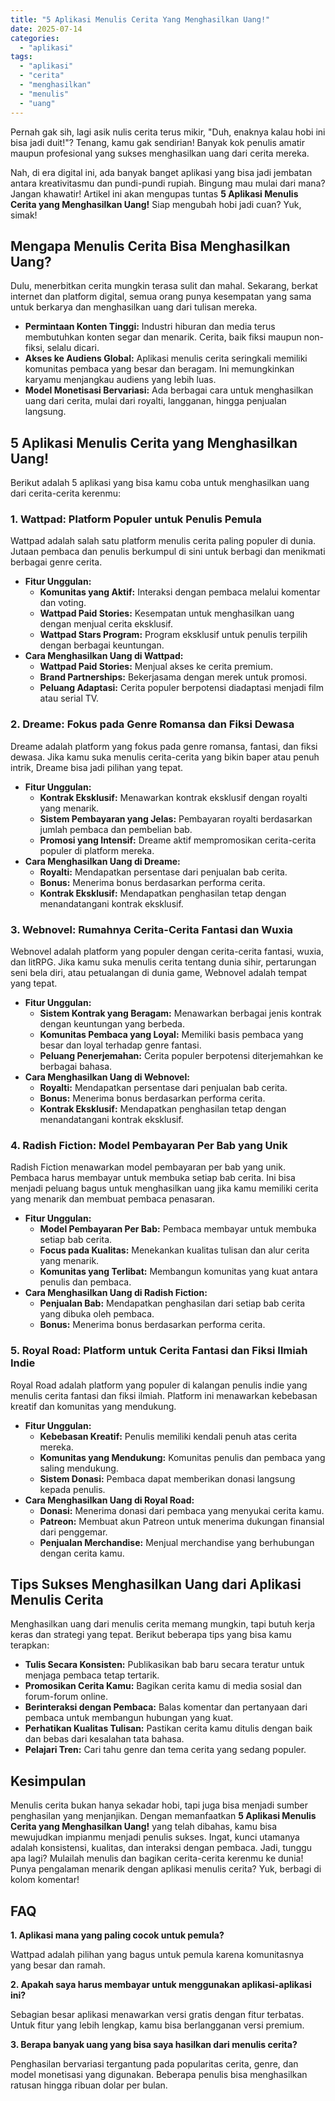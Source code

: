 ```yaml
---
title: "5 Aplikasi Menulis Cerita Yang Menghasilkan Uang!"
date: 2025-07-14
categories: 
  - "aplikasi"
tags: 
  - "aplikasi"
  - "cerita"
  - "menghasilkan"
  - "menulis"
  - "uang"
---
```


Pernah gak sih, lagi asik nulis cerita terus mikir, "Duh, enaknya kalau hobi ini bisa jadi duit!"? Tenang, kamu gak sendirian! Banyak kok penulis amatir maupun profesional yang sukses menghasilkan uang dari cerita mereka.

Nah, di era digital ini, ada banyak banget aplikasi yang bisa jadi jembatan antara kreativitasmu dan pundi-pundi rupiah. Bingung mau mulai dari mana? Jangan khawatir! Artikel ini akan mengupas tuntas **5 Aplikasi Menulis Cerita yang Menghasilkan Uang!** Siap mengubah hobi jadi cuan? Yuk, simak!

## Mengapa Menulis Cerita Bisa Menghasilkan Uang?

Dulu, menerbitkan cerita mungkin terasa sulit dan mahal. Sekarang, berkat internet dan platform digital, semua orang punya kesempatan yang sama untuk berkarya dan menghasilkan uang dari tulisan mereka.

- **Permintaan Konten Tinggi:** Industri hiburan dan media terus membutuhkan konten segar dan menarik. Cerita, baik fiksi maupun non-fiksi, selalu dicari.
- **Akses ke Audiens Global:** Aplikasi menulis cerita seringkali memiliki komunitas pembaca yang besar dan beragam. Ini memungkinkan karyamu menjangkau audiens yang lebih luas.
- **Model Monetisasi Bervariasi:** Ada berbagai cara untuk menghasilkan uang dari cerita, mulai dari royalti, langganan, hingga penjualan langsung.

## 5 Aplikasi Menulis Cerita yang Menghasilkan Uang!

Berikut adalah 5 aplikasi yang bisa kamu coba untuk menghasilkan uang dari cerita-cerita kerenmu:

### 1\. Wattpad: Platform Populer untuk Penulis Pemula

Wattpad adalah salah satu platform menulis cerita paling populer di dunia. Jutaan pembaca dan penulis berkumpul di sini untuk berbagi dan menikmati berbagai genre cerita.

- **Fitur Unggulan:**
    - **Komunitas yang Aktif:** Interaksi dengan pembaca melalui komentar dan voting.
    - **Wattpad Paid Stories:** Kesempatan untuk menghasilkan uang dengan menjual cerita eksklusif.
    - **Wattpad Stars Program:** Program eksklusif untuk penulis terpilih dengan berbagai keuntungan.
- **Cara Menghasilkan Uang di Wattpad:**
    - **Wattpad Paid Stories:** Menjual akses ke cerita premium.
    - **Brand Partnerships:** Bekerjasama dengan merek untuk promosi.
    - **Peluang Adaptasi:** Cerita populer berpotensi diadaptasi menjadi film atau serial TV.

### 2\. Dreame: Fokus pada Genre Romansa dan Fiksi Dewasa

Dreame adalah platform yang fokus pada genre romansa, fantasi, dan fiksi dewasa. Jika kamu suka menulis cerita-cerita yang bikin baper atau penuh intrik, Dreame bisa jadi pilihan yang tepat.

- **Fitur Unggulan:**
    - **Kontrak Eksklusif:** Menawarkan kontrak eksklusif dengan royalti yang menarik.
    - **Sistem Pembayaran yang Jelas:** Pembayaran royalti berdasarkan jumlah pembaca dan pembelian bab.
    - **Promosi yang Intensif:** Dreame aktif mempromosikan cerita-cerita populer di platform mereka.
- **Cara Menghasilkan Uang di Dreame:**
    - **Royalti:** Mendapatkan persentase dari penjualan bab cerita.
    - **Bonus:** Menerima bonus berdasarkan performa cerita.
    - **Kontrak Eksklusif:** Mendapatkan penghasilan tetap dengan menandatangani kontrak eksklusif.

### 3\. Webnovel: Rumahnya Cerita-Cerita Fantasi dan Wuxia

Webnovel adalah platform yang populer dengan cerita-cerita fantasi, wuxia, dan litRPG. Jika kamu suka menulis cerita tentang dunia sihir, pertarungan seni bela diri, atau petualangan di dunia game, Webnovel adalah tempat yang tepat.

- **Fitur Unggulan:**
    - **Sistem Kontrak yang Beragam:** Menawarkan berbagai jenis kontrak dengan keuntungan yang berbeda.
    - **Komunitas Pembaca yang Loyal:** Memiliki basis pembaca yang besar dan loyal terhadap genre fantasi.
    - **Peluang Penerjemahan:** Cerita populer berpotensi diterjemahkan ke berbagai bahasa.
- **Cara Menghasilkan Uang di Webnovel:**
    - **Royalti:** Mendapatkan persentase dari penjualan bab cerita.
    - **Bonus:** Menerima bonus berdasarkan performa cerita.
    - **Kontrak Eksklusif:** Mendapatkan penghasilan tetap dengan menandatangani kontrak eksklusif.

### 4\. Radish Fiction: Model Pembayaran Per Bab yang Unik

Radish Fiction menawarkan model pembayaran per bab yang unik. Pembaca harus membayar untuk membuka setiap bab cerita. Ini bisa menjadi peluang bagus untuk menghasilkan uang jika kamu memiliki cerita yang menarik dan membuat pembaca penasaran.

- **Fitur Unggulan:**
    - **Model Pembayaran Per Bab:** Pembaca membayar untuk membuka setiap bab cerita.
    - **Focus pada Kualitas:** Menekankan kualitas tulisan dan alur cerita yang menarik.
    - **Komunitas yang Terlibat:** Membangun komunitas yang kuat antara penulis dan pembaca.
- **Cara Menghasilkan Uang di Radish Fiction:**
    - **Penjualan Bab:** Mendapatkan penghasilan dari setiap bab cerita yang dibuka oleh pembaca.
    - **Bonus:** Menerima bonus berdasarkan performa cerita.

### 5\. Royal Road: Platform untuk Cerita Fantasi dan Fiksi Ilmiah Indie

Royal Road adalah platform yang populer di kalangan penulis indie yang menulis cerita fantasi dan fiksi ilmiah. Platform ini menawarkan kebebasan kreatif dan komunitas yang mendukung.

- **Fitur Unggulan:**
    - **Kebebasan Kreatif:** Penulis memiliki kendali penuh atas cerita mereka.
    - **Komunitas yang Mendukung:** Komunitas penulis dan pembaca yang saling mendukung.
    - **Sistem Donasi:** Pembaca dapat memberikan donasi langsung kepada penulis.
- **Cara Menghasilkan Uang di Royal Road:**
    - **Donasi:** Menerima donasi dari pembaca yang menyukai cerita kamu.
    - **Patreon:** Membuat akun Patreon untuk menerima dukungan finansial dari penggemar.
    - **Penjualan Merchandise:** Menjual merchandise yang berhubungan dengan cerita kamu.

## Tips Sukses Menghasilkan Uang dari Aplikasi Menulis Cerita

Menghasilkan uang dari menulis cerita memang mungkin, tapi butuh kerja keras dan strategi yang tepat. Berikut beberapa tips yang bisa kamu terapkan:

- **Tulis Secara Konsisten:** Publikasikan bab baru secara teratur untuk menjaga pembaca tetap tertarik.
- **Promosikan Cerita Kamu:** Bagikan cerita kamu di media sosial dan forum-forum online.
- **Berinteraksi dengan Pembaca:** Balas komentar dan pertanyaan dari pembaca untuk membangun hubungan yang kuat.
- **Perhatikan Kualitas Tulisan:** Pastikan cerita kamu ditulis dengan baik dan bebas dari kesalahan tata bahasa.
- **Pelajari Tren:** Cari tahu genre dan tema cerita yang sedang populer.

## Kesimpulan

Menulis cerita bukan hanya sekadar hobi, tapi juga bisa menjadi sumber penghasilan yang menjanjikan. Dengan memanfaatkan **5 Aplikasi Menulis Cerita yang Menghasilkan Uang!** yang telah dibahas, kamu bisa mewujudkan impianmu menjadi penulis sukses. Ingat, kunci utamanya adalah konsistensi, kualitas, dan interaksi dengan pembaca. Jadi, tunggu apa lagi? Mulailah menulis dan bagikan cerita-cerita kerenmu ke dunia! Punya pengalaman menarik dengan aplikasi menulis cerita? Yuk, berbagi di kolom komentar!

## FAQ

**1\. Aplikasi mana yang paling cocok untuk pemula?**

Wattpad adalah pilihan yang bagus untuk pemula karena komunitasnya yang besar dan ramah.

**2\. Apakah saya harus membayar untuk menggunakan aplikasi-aplikasi ini?**

Sebagian besar aplikasi menawarkan versi gratis dengan fitur terbatas. Untuk fitur yang lebih lengkap, kamu bisa berlangganan versi premium.

**3\. Berapa banyak uang yang bisa saya hasilkan dari menulis cerita?**

Penghasilan bervariasi tergantung pada popularitas cerita, genre, dan model monetisasi yang digunakan. Beberapa penulis bisa menghasilkan ratusan hingga ribuan dolar per bulan.
